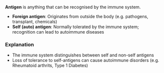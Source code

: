 **Antigen** is anything that can be recognised by the immune system.
- **Foreign antigen**: Originates from outside the body (e.g. pathogens, transplant, chemicals)
- **Self (auto) antigen**: Normally tolerated by the immune system; recognition can lead to autoimmune diseases

### Explanation
- The immune system distinguishes between self and non-self antigens
- Loss of tolerance to self-antigens can cause autoimmune disorders (e.g. Rheumatoid arthrits, Type 1 Diabetes)